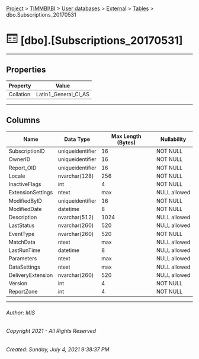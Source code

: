 #### 

[Project](../../../../index.md) > [TIMMBI\\BI](../../../index.md) > [User databases](../../index.md) > [External](../index.md) > [Tables](Tables.md) > dbo.Subscriptions_20170531

# ![Tables](../../../../Images/Table32.png) [dbo].[Subscriptions_20170531]

---

## <a name="#properties"></a>Properties

| Property | Value |
|---|---|
| Collation | Latin1_General_CI_AS |


---

## <a name="#columns"></a>Columns

| Name | Data Type | Max Length (Bytes) | Nullability |
|---|---|---|---|
| SubscriptionID | uniqueidentifier | 16 | NOT NULL |
| OwnerID | uniqueidentifier | 16 | NOT NULL |
| Report_OID | uniqueidentifier | 16 | NOT NULL |
| Locale | nvarchar(128) | 256 | NOT NULL |
| InactiveFlags | int | 4 | NOT NULL |
| ExtensionSettings | ntext | max | NULL allowed |
| ModifiedByID | uniqueidentifier | 16 | NOT NULL |
| ModifiedDate | datetime | 8 | NOT NULL |
| Description | nvarchar(512) | 1024 | NULL allowed |
| LastStatus | nvarchar(260) | 520 | NULL allowed |
| EventType | nvarchar(260) | 520 | NOT NULL |
| MatchData | ntext | max | NULL allowed |
| LastRunTime | datetime | 8 | NULL allowed |
| Parameters | ntext | max | NULL allowed |
| DataSettings | ntext | max | NULL allowed |
| DeliveryExtension | nvarchar(260) | 520 | NULL allowed |
| Version | int | 4 | NOT NULL |
| ReportZone | int | 4 | NOT NULL |


---

###### Author:  MIS

###### Copyright 2021 - All Rights Reserved

###### Created: Sunday, July 4, 2021 9:38:37 PM


